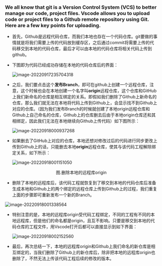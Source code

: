 ### We all know that git is a Version Control System (VCS) to better manage our code, project files. Vscode allows you to upload code or project files to a Github remote repository using Git. Here are a few key points for uploading.

- 首先，Github是远程代码仓库，而我们本地也存在一个代码仓库。git要做的事情就是将我们需要上传的代码放到缓存区，之后通过commit将需要上传的代码移交到本地的代码仓库，最后才可以由本地的代码仓库将相关代码上传到github。

- 下图即为代码已经成功存储在本地的代码仓库后的界面：

  ![image-20220917235704318](C:\Users\Administrator\AppData\Roaming\Typora\typora-user-images\image-20220917235704318.png)

- 之后，我们要点击这个**发布Branch**，即可在github上创建一个远程仓库，注意，这个时候也会在本地创建一个名字叫**origin**远程仓库，这个仓库和GitHub上我们新命名的仓库是相互绑定的关系。即假如我们删除了Github上新命名的仓库，那么我们就无法在本地将代码上传到Github上，会显示找不到Github上对应的仓库。（因为我们发布Branch的时候就创建了本地origin远程仓库和Github上自己命名的仓库，Github上的仓库删去后由于本地origin仓库还和其相绑定，因此我们无法在本地继续向Github上传代码）如下图所示：

  ![image-20220918000937268](C:\Users\Administrator\AppData\Roaming\Typora\typora-user-images\image-20220918000937268.png)

- 如果删去了GitHub上对应的仓库，本地还想对修改过后的代码进行同步更改上传到Github上的话，只能删去本地**origin**远程仓库，使其与该代码工程解除绑定关系，如下所示：

  ![image-20220918001151050](C:\Users\Administrator\AppData\Roaming\Typora\typora-user-images\image-20220918001151050.png)

<center> 图.删除本地的远程库origin</center>

- 删除了本地的远程库后，该代码工程就恢复到了移交到本地的代码仓库后准备生成本地和Github上的两个绑定的远程仓库上传到Github上的过程，我们重复上面的步骤即可重新发布一个新的Branch。

![image-20220918001338564](C:\Users\Administrator\AppData\Roaming\Typora\typora-user-images\image-20220918001338564.png)

- 特别注意的是，本地的远程库origin受代码工程绑定，不同的工程有不同的本地远程库，但是他们的命名都是origin，且互不影响。只要是移交到本地的代码仓库的工程文件，用Vscode打开后都可以直接显示到如下界面：

  ![image-20220918002152560](C:\Users\Administrator\AppData\Roaming\Typora\typora-user-images\image-20220918002152560.png)

- 最后，再次总结一下，本地的远程库origin和Github上我们命名的新仓库是相互绑定的，当我们删除了Github上的新仓库后，除非把本地的远程库origin也删除了，不然无法上传该代码工程后续的修改的版本。